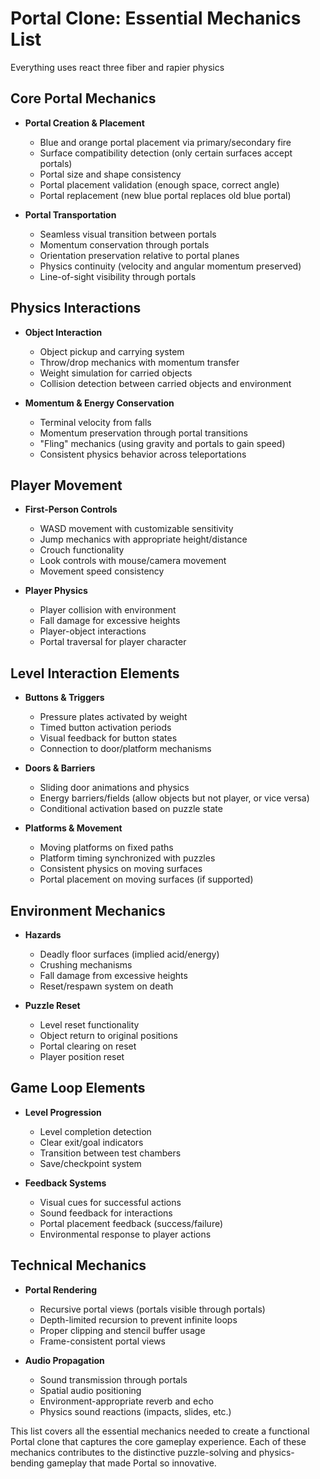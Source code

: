 # Portal Clone: Essential Mechanics List
Everything uses react three fiber and rapier physics

## Core Portal Mechanics

- **Portal Creation & Placement**
  - Blue and orange portal placement via primary/secondary fire
  - Surface compatibility detection (only certain surfaces accept portals)
  - Portal size and shape consistency
  - Portal placement validation (enough space, correct angle)
  - Portal replacement (new blue portal replaces old blue portal)

- **Portal Transportation**
  - Seamless visual transition between portals
  - Momentum conservation through portals
  - Orientation preservation relative to portal planes
  - Physics continuity (velocity and angular momentum preserved)
  - Line-of-sight visibility through portals

## Physics Interactions

- **Object Interaction**
  - Object pickup and carrying system
  - Throw/drop mechanics with momentum transfer
  - Weight simulation for carried objects
  - Collision detection between carried objects and environment

- **Momentum & Energy Conservation**
  - Terminal velocity from falls
  - Momentum preservation through portal transitions
  - "Fling" mechanics (using gravity and portals to gain speed)
  - Consistent physics behavior across teleportations

## Player Movement

- **First-Person Controls**
  - WASD movement with customizable sensitivity
  - Jump mechanics with appropriate height/distance
  - Crouch functionality
  - Look controls with mouse/camera movement
  - Movement speed consistency

- **Player Physics**
  - Player collision with environment
  - Fall damage for excessive heights
  - Player-object interactions
  - Portal traversal for player character

## Level Interaction Elements

- **Buttons & Triggers**
  - Pressure plates activated by weight
  - Timed button activation periods
  - Visual feedback for button states
  - Connection to door/platform mechanisms

- **Doors & Barriers**
  - Sliding door animations and physics
  - Energy barriers/fields (allow objects but not player, or vice versa)
  - Conditional activation based on puzzle state

- **Platforms & Movement**
  - Moving platforms on fixed paths
  - Platform timing synchronized with puzzles
  - Consistent physics on moving surfaces
  - Portal placement on moving surfaces (if supported)

## Environment Mechanics

- **Hazards**
  - Deadly floor surfaces (implied acid/energy)
  - Crushing mechanisms
  - Fall damage from excessive heights
  - Reset/respawn system on death

- **Puzzle Reset**
  - Level reset functionality
  - Object return to original positions
  - Portal clearing on reset
  - Player position reset

## Game Loop Elements

- **Level Progression**
  - Level completion detection
  - Clear exit/goal indicators
  - Transition between test chambers
  - Save/checkpoint system

- **Feedback Systems**
  - Visual cues for successful actions
  - Sound feedback for interactions
  - Portal placement feedback (success/failure)
  - Environmental response to player actions

## Technical Mechanics

- **Portal Rendering**
  - Recursive portal views (portals visible through portals)
  - Depth-limited recursion to prevent infinite loops
  - Proper clipping and stencil buffer usage
  - Frame-consistent portal views

- **Audio Propagation**
  - Sound transmission through portals
  - Spatial audio positioning
  - Environment-appropriate reverb and echo
  - Physics sound reactions (impacts, slides, etc.)

This list covers all the essential mechanics needed to create a functional Portal clone that captures the core gameplay experience. Each of these mechanics contributes to the distinctive puzzle-solving and physics-bending gameplay that made Portal so innovative.​​​​​​​​​​​​​​​​